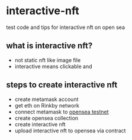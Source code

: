 # interactive-nft
test code and tips for interactive nft on open sea

## what is interactive nft?
- not static nft like image file
- interactive means clickable and 

## steps to create interactive nft
- create metamask account
- get eth on Rinkby network
- connect metamask to [opensea testnet](https://testnets.opensea.io/)
- create opensea collection
- create interactive nft
- upload interactive nft to opensea via contract